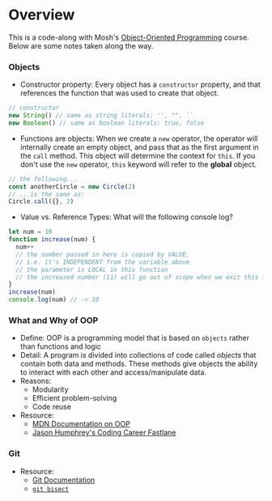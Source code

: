 # Overview

This is a code-along with Mosh's [Object-Oriented Programming](https://codewithmosh.com/p/object-oriented-programming-in-javascript) course. Below are some notes taken along the way.

### Objects

- Constructor property: 
Every object has a `constructor` property, and that references the function that was used to create that object.
```js
// constructor
new String() // same as string literals: '', "", ``
new Boolean() // same as boolean literals: true, false
```

- Functions are objects:
When we create a `new` operator, the operator will internally create an empty object, and pass that as the first argument in the `call` method. This object will determine the context for `this`.
If you don't use the `new` operator, `this` keyword will refer to the **global** object.
```js
// the following...
const anotherCircle = new Circle(2)
// ...is the same as:
Circle.call({}, 2)
```

- Value vs. Reference Types:
What will the following console log?
```js
let num = 10
function increase(num) {
  num++
  // the number passed in here is copied by VALUE, 
  // i.e. it's INDEPENDENT from the variable above
  // the parameter is LOCAL in this function
  // the increased number (11) will go out of scope when we exit this function
}
increase(num)
console.log(num) // -> 10
```

### What and Why of OOP
- Define: OOP is a programming model that is based on `objects` rather than functions and logic
- Detail: A program is divided into collections of code called *objects* that contain both data and methods. These methods give objects the ability to interact with each other and access/manipulate data.
- Reasons:
  - Modularity
  - Efficient problem-solving
  - Code reuse
- Resource: 
  - [MDN Documentation on OOP](https://developer.mozilla.org/en-US/docs/Learn/JavaScript/Objects/Object-oriented_JS)
  - [Jason Humphrey's Coding Career Fastlane](https://codingcareerfastlane.com/free-content/?utm_source=ActiveCampaign&utm_medium=email&utm_content=OOP+interview+questions+deep+dive&utm_campaign=oop+Interview+questions)

### Git
- Resource:
  - [Git Documentation](https://git-scm.com/docs)
  - [`git bisect`](https://www.metaltoad.com/blog/beginners-guide-git-bisect-process-elimination)
